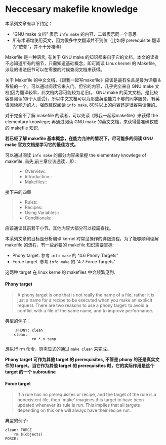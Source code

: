 # Neccesary makefile knowledge

本系列文章有以下约定：

-  “GNU make 文档" 表示 `info make` 的内容，二者表示同一个意思
- 所有术语均使用英文，因为很多中文翻译并不到位（比如将 prerequisite 翻译为“依赖”，并不十分准确）

Makefile 是一种语言, 有关于 GNU make 的知识都来自于它的文档。本文的读者不必知道所有的细节，只需知道基础概念，即可阅读 Linux kernel 的 Makefile, 涉及的语法细节可以在需要的时候查阅文档来获得。

关于 Makefile 的中文文档，《跟我一起写makefile》应该是最有名且是最为详细 & 系统的一个，可以通过阅读它来入门。但它的内容，几乎完全来自 GNU make 文档(因为翻译较早，此文档内容可能较为老旧)。 GNU make 的英文文档，是比较容易阅读的(个人感受)，所以中文文档可以为那些英语能力不够的同学服务，有英语阅读能力的人，强烈建议阅读 `info make`, 80%以上的内容还是很容易读懂的。

对于完全不了解 makefile 的读者，可以先读《跟我一起写makefile》来获得 the elementary knowlege; 再通过阅读 GNU make 的英文文档，来获得最准确权威的 makefile 知识.

**若已经了解 makefile 基本概念，在能力允许的情况下，尽可能多的阅读 GNU make 官方文档是学习它的最佳方式。**

可以通过阅读 `info make` 的部分内容来掌握 the elementary knowlege of makefile.
首先,前三章应该通读，即：

>* Overview::
>* Introduction::
>* Makefiles::

接下来的四章

>* Rules::
>* Recipes::
>* Using Variables::
>* Conditionals::

应该通读其前若干小节。其他内容大部分可以按需查找。

本系列文章的目标是分析编译 kernel 时常见操作的详细流程，为了能够顺利理解 makefile 的流程，有一些必要的 makefile 知识需要掌握:

- Phony target. 参考 `info make` 的 "4.6 Phony Targets"
- Force target. 参考 `info make` 的 "4.7 Force Targets"

这两种 target 在 linux kernel的 makefiles 中会频繁见到.

#### Phony target

>A phony target is one that is not really the name of a file; rather it
>is just a name for a recipe to be executed when you make an explicit
>request.  There are two reasons to use a phony target: to avoid a
>conflict with a file of the same name, and to improve performance.

典型的例子：

        .PHONY: clean
        clean:
                rm *.o temp

想执行 rm 命令，则需显式的通过 `make clean` 来完成。

**Phony target 可作为其他 target 的 prerequisites, 不管是 phony 的还是真实文件的 target。当它作为其他 target 的 prerequisites 时，它的实际作用是这个 target 的一个 subroutine**

#### Force target

>If a rule has no prerequisites or recipe, and the target of the rule is
a nonexistent file, then `make' imagines this target to have been
updated whenever its rule is run.  This implies that all targets
depending on this one will always have their recipe run.

典型的例子:

	clean: FORCE
		rm $(objects)
	FORCE:
